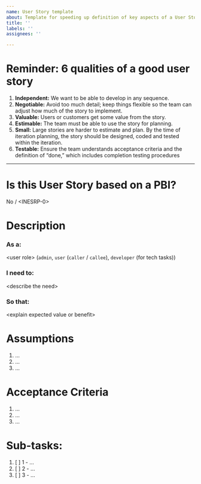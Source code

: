 ```yaml
---
name: User Story template
about: Template for speeding up definition of key aspects of a User Story
title: ''
labels: ''
assignees: ''

---
```


# Reminder: 6 qualities of a good user story
1. **Independent:** We want to be able to develop in any sequence.
2. **Negotiable:** Avoid too much detail; keep things flexible so the team can adjust how much of the story to implement.
3. **Valuable:** Users or customers get some value from the story.
4. **Estimable:** The team must be able to use the story for planning.
5. **Small:** Large stories are harder to estimate and plan. By the time of iteration planning, the story should be designed, coded and tested within the iteration.
6. **Testable:** Ensure the team understands acceptance criteria and the definition of “done,” which includes completion testing procedures

******

# Is this User Story based on a PBI?
No / \<INESRP-0\>

# Description
### As a:
\<user role\> (`admin`, `user` (`caller` / `callee`), `developer` (for tech tasks))
### I need to:
\<describe the need\>
### So that:
\<explain expected value or benefit\>

# Assumptions
1. ...
2. ...
3. ...

# Acceptance Criteria
1. ...
2. ...
3. ...

# Sub-tasks:
1. [ ] 1 - ...
2. [ ] 2 - ...
3. [ ] 3 - ...
